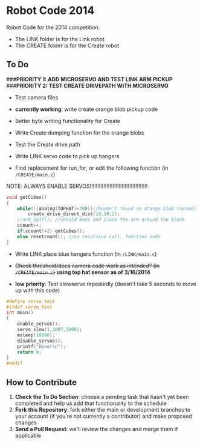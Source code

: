# Robot Code 2014

Robot Code for the 2014 competition. 

- The LINK folder is for the Link robot
- The CREATE folder is for the Create robot



## To Do
###**PRIORITY 1: ADD MICROSERVO AND TEST LINK ARM PICKUP**
###**PRIORITY 2: TEST CREATE DRIVEPATH WITH MICROSERVO**
* Test camera files
* **currently working**: write create orange blob pickup code
* Better byte writing functionality for Create
* Write Create dumping function for the orange blobs 
* Test the Create drive path
* Write LINK servo code to pick up hangers

* Find replacement for run_for, or edit the following function (in ```/CREATE/main.c```)

NOTE: ALWAYS ENABLE SERVOS!!!!!!!!!!!!!!!!!!!!!!!!!!!!!!!!!!!!!!


```c
void getCubes()
{
	while(!(analog(TOPHAT)<700))//haven't found an orange blob (normally around 800-900)
		create_drive_direct_dist(10,10,2); 
	//arm_half(); //should move and close the arm around the block
	ccount++;
	if(ccount!=2) getCubes();
	else resetcount(); //no recursive call, function ends
}
```

* Write LINK place blue hangers function (in ```/LINK/main.c```)
* ~~Check threshold/does camera code work as intended? (in ```/CREATE/main.c```)~~ **using top hat sensor as of 3/16/2014**

* **low priority**: Test slowservo repeatedly (doesn't take 5 seconds to move up with this code)  

```c
#define servo_test
#ifdef servo_test
int main()
{
	enable_servos();
	servo_slow(1,1007,5000);
	msleep(10000);
	disable_servos();
	printf("Done!\n");
	return 0;
}
#endif
```

## How to Contribute
1. **Check the To Do Section**: choose a pending task that hasn't yet been completed and help us add that functionality to the schedule
2. **Fork this Repository**: fork either the main or development branches to your account (if you're not currently a contributor) and make proposed changes
3. **Send a Pull Request**: we'll review the changes and merge them if applicable
